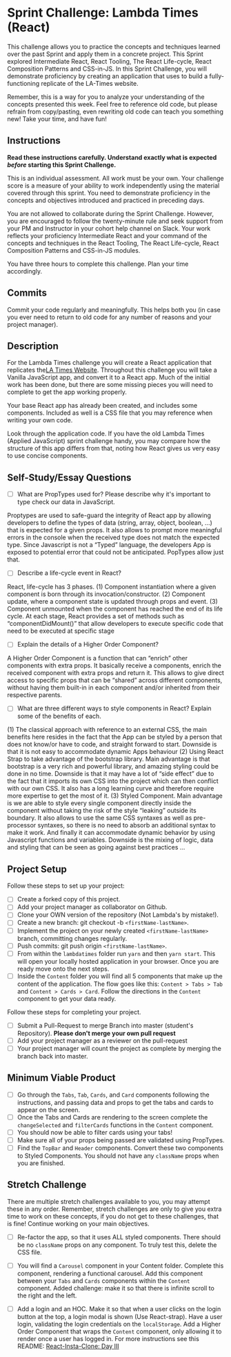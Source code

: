 # Sprint Challenge: Lambda Times (React)

This challenge allows you to practice the concepts and techniques learned over the past Sprint and apply them in a concrete project. This Sprint explored Intermediate React, React Tooling, The React Life-cycle, React Composition Patterns and CSS-in-JS. In this Sprint Challenge, you will demonstrate proficiency by creating an application that uses to build a fully-functioning replicate of the LA-Times website.

Remember, this is a way for you to analyze your understanding of the concepts presented this week. Feel free to reference old code, but please refrain from copy/pasting, even rewriting old code can teach you something new! Take your time, and have fun!

## Instructions

**Read these instructions carefully. Understand exactly what is expected _before_ starting this Sprint Challenge.**

This is an individual assessment. All work must be your own. Your challenge score is a measure of your ability to work independently using the material covered through this sprint. You need to demonstrate proficiency in the concepts and objectives introduced and practiced in preceding days.

You are not allowed to collaborate during the Sprint Challenge. However, you are encouraged to follow the twenty-minute rule and seek support from your PM and Instructor in your cohort help channel on Slack. Your work reflects your proficiency Intermediate React and your command of the concepts and techniques in the React Tooling, The React Life-cycle, React Composition Patterns and CSS-in-JS modules.

You have three hours to complete this challenge. Plan your time accordingly.

## Commits

Commit your code regularly and meaningfully. This helps both you (in case you ever need to return to old code for any number of reasons and your project manager).

## Description

For the Lambda Times challenge you will create a React application that replicates the[LA Times Website](http://www.latimes.com). Throughout this challenge you will take a Vanilla JavaScript app, and convert it to a React app. Much of the initial work has been done, but there are some missing pieces you will need to complete to get the app working properly.

Your base React app has already been created, and includes some components. Included as well is a CSS file that you may reference when writing your own code.

Look through the application code. If you have the old Lambda Times (Applied JavaScript) sprint challenge handy, you may compare how the structure of this app differs from that, noting how React gives us very easy to use concise components.

## Self-Study/Essay Questions

- [ ] What are PropTypes used for? Please describe why it's important to type check our data in JavaScript.

Proptypes are used to safe-guard the integrity of React app by allowing developers to define the types of data (string, array, object, boolean, ...) that is expected for a given props. It also allows to prompt more meaningful errors in the console when the received type does not match the expected type. Since Javascript is not a “Typed” language, the developers App is exposed to potential error that could not be anticipated. PopTypes allow just that.

- [ ] Describe a life-cycle event in React?

React, life-cycle has 3 phases. (1) Component instantiation where a given component is born through its invocation/constructor. (2) Component update, where a component state is updated through props and event. (3) Component unmounted when the component has reached the end of its life cycle. At each stage, React provides a set of methods such as “componentDidMount()” that allow developers to execute specific code that need to be executed at specific stage 

- [ ] Explain the details of a Higher Order Component?

A Higher Order Component is a function that can “enrich” other components with extra props. It basically receive a components, enrich the received component with extra props and return it. This allows to give direct access to specific props that can be “shared” across different components, without having them built-in in each component and/or inherited from their respective parents.

- [ ] What are three different ways to style components in React? Explain some of the benefits of each.

(1) The classical approach with reference to an external CSS, the main benefits here resides in the fact that the App can be styled by a person that does not know/or have to code, and straight forward to start. Downside is that it is not easy to accommodate dynamic Apps behaviour 
(2) Using React Strap to take advantage of the bootstrap library. Main advantage is that bootstrap is a very rich and powerful library, and amazing styling could be done in no time.  Downside is that it may have a lot of “side effect” due to the fact that it imports its own CSS into the project which can then conflict with our own CSS. It also has a long learning curve and therefore require more expertise to get the most of it.
(3) Styled Component. Main advantage is we are able to style every single component directly inside the component without taking the risk of the style “leaking” outside its boundary. It also allows to use the same CSS syntaxes as well as pre-processor syntaxes, so there is no need to absorb an additional syntax to make it work. And finally it can accommodate dynamic behavior by using Javascript functions and variables. Downside is the mixing of logic, data and styling that can be seen as going against best practices ... 


## Project Setup

Follow these steps to set up your project:

- [ ] Create a forked copy of this project.
- [ ] Add your project manager as collaborator on Github.
- [ ] Clone your OWN version of the repository (Not Lambda's by mistake!).
- [ ] Create a new branch: git checkout -b `<firstName-lastName>`.
- [ ] Implement the project on your newly created `<firstName-lastName>` branch, committing changes regularly.
- [ ] Push commits: git push origin `<firstName-lastName>`.
- [ ] From within the `lambdatimes` folder run `yarn` and then `yarn start`. This will open your locally hosted application in your browser. Once you are ready move onto the next steps.
- [ ] Inside the `Content` folder you will find all 5 components that make up the content of the application. The flow goes like this: `Content > Tabs > Tab` and `Content > Cards > Card`. Follow the directions in the `Content` component to get your data ready.

Follow these steps for completing your project.

- [ ] Submit a Pull-Request to merge <firstName-lastName> Branch into master (student's Repository). **Please don't merge your own pull request**
- [ ] Add your project manager as a reviewer on the pull-request
- [ ] Your project manager will count the project as complete by merging the branch back into master.

## Minimum Viable Product

- [ ] Go through the `Tabs`, `Tab`, `Cards`, and `Card` components following the instructions, and passing data and props to get the tabs and cards to appear on the screen.
- [ ] Once the Tabs and Cards are rendering to the screen complete the `changeSelected` and `filterCards` functions in the `Content` component.
- [ ] You should now be able to filter cards using your tabs!
- [ ] Make sure all of your props being passed are validated using PropTypes.
- [ ] Find the `TopBar` and `Header` components. Convert these two components to Styled Components. You should not have any `className` props when you are finished.

## Stretch Challenge

There are multiple stretch challenges available to you, you may attempt these in any order. Remember, stretch challenges are only to give you extra time to work on these concepts, if you do not get to these challenges, that is fine! Continue working on your main objectives.

- [ ] Re-factor the app, so that it uses ALL styled components. There should be no `className` props on any component. To truly test this, delete the CSS file.

- [ ] You will find a `Carousel` component in your Content folder. Complete this component, rendering a functional carousel. Add this component between your `Tabs` and `Cards` components within the `Content` component. Added challenge: make it so that there is infinite scroll to the right and the left.

- [ ] Add a login and an HOC. Make it so that when a user clicks on the login button at the top, a login modal is shown (Use React-strap). Have a user login, validating the login credentials on the `localStorage`. Add a Higher Order Component that wraps the `Content` component, only allowing it to render once a user has logged in. For more instructions see this README: [React-Insta-Clone: Day III](https://github.com/LambdaSchool/React-Insta-Clone/blob/master/DAY_THREE_README.md#tasks-day-iii)
